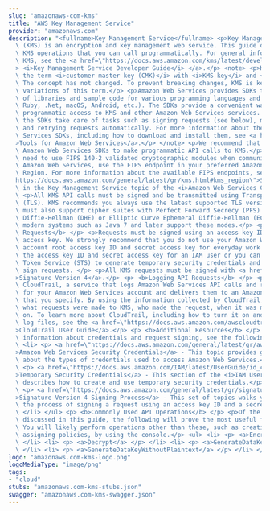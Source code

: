 ```yaml
---
slug: "amazonaws-com-kms"
title: "AWS Key Management Service"
provider: "amazonaws.com"
description: "<fullname>Key Management Service</fullname> <p>Key Management Service\
  \ (KMS) is an encryption and key management web service. This guide describes the\
  \ KMS operations that you can call programmatically. For general information about\
  \ KMS, see the <a href=\"https://docs.aws.amazon.com/kms/latest/developerguide/\"\
  > <i>Key Management Service Developer Guide</i> </a>.</p> <note> <p>KMS has replaced\
  \ the term <i>customer master key (CMK)</i> with <i>KMS key</i> and <i>KMS key</i>.\
  \ The concept has not changed. To prevent breaking changes, KMS is keeping some\
  \ variations of this term.</p> <p>Amazon Web Services provides SDKs that consist\
  \ of libraries and sample code for various programming languages and platforms (Java,\
  \ Ruby, .Net, macOS, Android, etc.). The SDKs provide a convenient way to create\
  \ programmatic access to KMS and other Amazon Web Services services. For example,\
  \ the SDKs take care of tasks such as signing requests (see below), managing errors,\
  \ and retrying requests automatically. For more information about the Amazon Web\
  \ Services SDKs, including how to download and install them, see <a href=\"http://aws.amazon.com/tools/\"\
  >Tools for Amazon Web Services</a>.</p> </note> <p>We recommend that you use the\
  \ Amazon Web Services SDKs to make programmatic API calls to KMS.</p> <p>If you\
  \ need to use FIPS 140-2 validated cryptographic modules when communicating with\
  \ Amazon Web Services, use the FIPS endpoint in your preferred Amazon Web Services\
  \ Region. For more information about the available FIPS endpoints, see <a href=\"\
  https://docs.aws.amazon.com/general/latest/gr/kms.html#kms_region\">Service endpoints</a>\
  \ in the Key Management Service topic of the <i>Amazon Web Services General Reference</i>.</p>\
  \ <p>All KMS API calls must be signed and be transmitted using Transport Layer Security\
  \ (TLS). KMS recommends you always use the latest supported TLS version. Clients\
  \ must also support cipher suites with Perfect Forward Secrecy (PFS) such as Ephemeral\
  \ Diffie-Hellman (DHE) or Elliptic Curve Ephemeral Diffie-Hellman (ECDHE). Most\
  \ modern systems such as Java 7 and later support these modes.</p> <p> <b>Signing\
  \ Requests</b> </p> <p>Requests must be signed using an access key ID and a secret\
  \ access key. We strongly recommend that you do not use your Amazon Web Services\
  \ account root access key ID and secret access key for everyday work. You can use\
  \ the access key ID and secret access key for an IAM user or you can use the Security\
  \ Token Service (STS) to generate temporary security credentials and use those to\
  \ sign requests. </p> <p>All KMS requests must be signed with <a href=\"https://docs.aws.amazon.com/general/latest/gr/signature-version-4.html\"\
  >Signature Version 4</a>.</p> <p> <b>Logging API Requests</b> </p> <p>KMS supports\
  \ CloudTrail, a service that logs Amazon Web Services API calls and related events\
  \ for your Amazon Web Services account and delivers them to an Amazon S3 bucket\
  \ that you specify. By using the information collected by CloudTrail, you can determine\
  \ what requests were made to KMS, who made the request, when it was made, and so\
  \ on. To learn more about CloudTrail, including how to turn it on and find your\
  \ log files, see the <a href=\"https://docs.aws.amazon.com/awscloudtrail/latest/userguide/\"\
  >CloudTrail User Guide</a>.</p> <p> <b>Additional Resources</b> </p> <p>For more\
  \ information about credentials and request signing, see the following:</p> <ul>\
  \ <li> <p> <a href=\"https://docs.aws.amazon.com/general/latest/gr/aws-security-credentials.html\"\
  >Amazon Web Services Security Credentials</a> - This topic provides general information\
  \ about the types of credentials used to access Amazon Web Services.</p> </li> <li>\
  \ <p> <a href=\"https://docs.aws.amazon.com/IAM/latest/UserGuide/id_credentials_temp.html\"\
  >Temporary Security Credentials</a> - This section of the <i>IAM User Guide</i>\
  \ describes how to create and use temporary security credentials.</p> </li> <li>\
  \ <p> <a href=\"https://docs.aws.amazon.com/general/latest/gr/signature-version-4.html\"\
  >Signature Version 4 Signing Process</a> - This set of topics walks you through\
  \ the process of signing a request using an access key ID and a secret access key.</p>\
  \ </li> </ul> <p> <b>Commonly Used API Operations</b> </p> <p>Of the API operations\
  \ discussed in this guide, the following will prove the most useful for most applications.\
  \ You will likely perform operations other than these, such as creating keys and\
  \ assigning policies, by using the console.</p> <ul> <li> <p> <a>Encrypt</a> </p>\
  \ </li> <li> <p> <a>Decrypt</a> </p> </li> <li> <p> <a>GenerateDataKey</a> </p>\
  \ </li> <li> <p> <a>GenerateDataKeyWithoutPlaintext</a> </p> </li> </ul>"
logo: "amazonaws.com-kms-logo.png"
logoMediaType: "image/png"
tags:
- "cloud"
stubs: "amazonaws.com-kms-stubs.json"
swagger: "amazonaws.com-kms-swagger.json"
---
```

